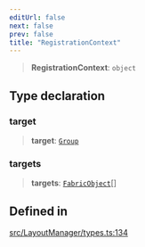 ```yaml
---
editUrl: false
next: false
prev: false
title: "RegistrationContext"
---
```


> **RegistrationContext**: `object`

## Type declaration

### target

> **target**: [`Group`](/api/classes/group/)

### targets

> **targets**: [`FabricObject`](/api/classes/fabricobject/)[]

## Defined in

[src/LayoutManager/types.ts:134](https://github.com/fabricjs/fabric.js/blob/v6.0.0-rc4/src/LayoutManager/types.ts#L134)
